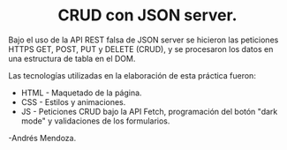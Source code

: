 <div align="center">

# CRUD con JSON server.

</div>

Bajo el uso de la API REST falsa de JSON server se hicieron las peticiones HTTPS GET, POST, PUT y DELETE (CRUD), y se procesaron los datos en una estructura de tabla en el DOM.

Las tecnologías utilizadas en la elaboración de esta práctica fueron:

- HTML - Maquetado de la página.
- CSS - Estilos y animaciones.
- JS - Peticiones CRUD bajo la API Fetch, programación del botón "dark mode" y validaciones de los formularios. 

-Andrés Mendoza.